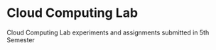 # Cloud Computing Lab




Cloud Computing Lab experiments and assignments submitted in 5th Semester

